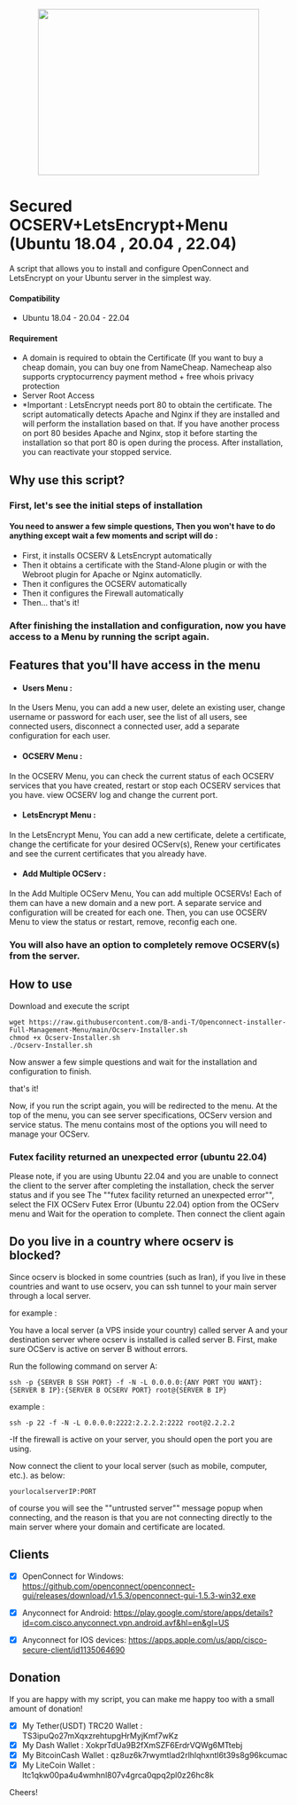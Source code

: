 <p align="center">
  <img width="400" height="300" src="https://user-images.githubusercontent.com/118496203/203834573-5180b92c-eccf-4d29-a866-244f607f079f.png">
</p>

# Secured OCSERV+LetsEncrypt+Menu (Ubuntu 18.04 , 20.04 , 22.04)
A script that allows you to install and configure OpenConnect and LetsEncrypt on your Ubuntu server in the simplest way.

#### Compatibility

*   Ubuntu 18.04 - 20.04 - 22.04

#### Requirement
* A domain is required to obtain the Certificate (If you want to buy a cheap domain, you can buy one from NameCheap. Namecheap also supports cryptocurrency payment method + free whois privacy protection
* Server Root Access
* *Important : LetsEncrypt needs port 80 to obtain the certificate. The script automatically detects Apache and Nginx if they are installed and will perform the installation based on that. If you have another process on port 80 besides Apache and Nginx, stop it before starting the installation so that port 80 is open during the process. After installation, you can reactivate your stopped service.

## Why use this script?
### **First, let's see the initial steps of installation** 
#### You need to answer a few simple questions, Then you won't have to do anything except wait a few moments and script will do :
* First, it installs OCSERV & LetsEncrypt automatically
* Then it obtains a certificate with the Stand-Alone plugin or with the Webroot plugin for Apache or Nginx automaticlly.
* Then it configures the OCSERV automatically
* Then it configures the Firewall automatically
* Then... that's it!

### After finishing the installation and configuration, now you have access to a Menu by running the script again.
## Features that you'll have access in the menu
* #### Users Menu :
In the Users Menu, you can add a new user, delete an existing user, change username or password for each user, see the list of all users, see connected users, disconnect a connected user, add a separate configuration for each user.
* #### OCSERV Menu :
In the OCSERV Menu, you can check the current status of each OCSERV services that you have created, restart or stop each OCSERV services that you have. view OCSERV log and change the current port.
* #### LetsEncrypt Menu :
In the LetsEncrypt Menu, You can add a new certificate, delete a certificate, change the certificate for your desired OCServ(s), Renew your certificates and see the current certificates that you already have.
* #### Add Multiple OCServ :
In the Add Multiple OCServ Menu, You can add multiple OCSERVs! Each of them can have a new domain and a new port. A separate service and configuration will be created for each one. Then, you can use OCSERV Menu to view the status or restart, remove, reconfig each one.

### You will also have an option to completely remove OCSERV(s) from the server.
## How to use
Download and execute the script
```
wget https://raw.githubusercontent.com/B-andi-T/Openconnect-installer-Full-Management-Menu/main/Ocserv-Installer.sh
chmod +x Ocserv-Installer.sh
./Ocserv-Installer.sh
```
Now answer a few simple questions and wait for the installation and configuration to finish.

that's it!


Now, if you run the script again, you will be redirected to the menu.
At the top of the menu, you can see server specifications, OCServ version and service status. The menu contains most of the options you will need to manage your OCServ.

### Futex facility returned an unexpected error (ubuntu 22.04)
Please note, if you are using Ubuntu 22.04 and you are unable to connect the client to the server after completing the installation, check the server status and if you see The ""futex facility returned an unexpected error"", select the FIX OCServ Futex Error (Ubuntu 22.04) option from the OCServ menu and Wait for the operation to complete. Then connect the client again

## Do you live in a country where ocserv is blocked?
Since ocserv is blocked in some countries (such as Iran), if you live in these countries and want to use ocserv, you can ssh tunnel to your main server through a local server.

for example :

You have a local server (a VPS inside your country) called server A and your destination server where ocserv is installed is called server B.
First, make sure OCServ is active on server B without errors.

Run the following command on server A:
```
ssh -p {SERVER B SSH PORT} -f -N -L 0.0.0.0:{ANY PORT YOU WANT}:{SERVER B IP}:{SERVER B OCSERV PORT} root@{SERVER B IP}
```
example : 
```
ssh -p 22 -f -N -L 0.0.0.0:2222:2.2.2.2:2222 root@2.2.2.2
```
-If the firewall is active on your server, you should open the port you are using.

Now connect the client to your local server (such as mobile, computer, etc.). as below:
```
yourlocalserverIP:PORT
```
of course you will see the ""untrusted server"" message popup when connecting, and the reason is that you are not connecting directly to the main server where your domain and certificate are located.

## Clients
- [x] OpenConnect for Windows: https://github.com/openconnect/openconnect-gui/releases/download/v1.5.3/openconnect-gui-1.5.3-win32.exe
- [x] Anyconnect for Android: https://play.google.com/store/apps/details?id=com.cisco.anyconnect.vpn.android.avf&hl=en&gl=US
- [x] Anyconnect for IOS devices: https://apps.apple.com/us/app/cisco-secure-client/id1135064690


## Donation
If you are happy with my script, you can make me happy too with a small amount of donation!

- [x] My Tether(USDT) TRC20 Wallet : TS3ipuQo27mXqxzrehtupgHrMyjKmf7wKz
- [x] My Dash Wallet : XokprTdUa9B2fXmSZF6ErdrVQWg6MTtebj
- [x] My BitcoinCash Wallet : qz8uz6k7rwymtlad2rlhlqhxntl6t39s8g96kcumac
- [x] My LiteCoin Wallet : ltc1qkw00pa4u4wmhnl807v4grca0qpq2pl0z26hc8k

Cheers!
